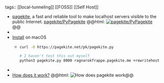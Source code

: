 tags:: [[local-tunneling]] [[FOSS]] [[Self Host]]

- [pagekite](https://pagekite.net/), a fast and reliable tool to make localhost servers visible to the public Internet.
  [pagekite/PyPagekite](https://github.com/pagekite/PyPagekite)
  @@html: <a href="https://github.com/pagekite/PyPagekite/"><img src="https://github-readme-stats-astronomer.vercel.app/api/pin/?username=pagekite&repo=PyPagekite&theme=tokyonight" alt="pagekite/PyPagekite"/></a>@@
-
- [Install](https://pagekite.net/downloads) on macOS
	- ```bash
	  curl -O https://pagekite.net/pk/pagekite.py
	  
	  # I haven't test this out myself
	  python3 pagekite.py 8000 ragnarokfrappe.pagekite.me +rewritehost=development.localhost
	  ```
-
- [How does it work?](https://pagekite.net/#h2hdiw)
  @@html: <img src="https://pagekite.net/uploads/5ad7aef2-8711861_pk-ascii-ss2.png" alt="How does pagekite work" class="" />@@